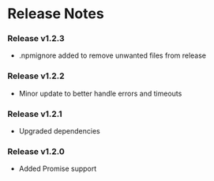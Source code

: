 # Release Notes

### Release v1.2.3

- .npmignore added to remove unwanted files from release

### Release v1.2.2

- Minor update to better handle errors and timeouts

### Release v1.2.1

- Upgraded dependencies

### Release v1.2.0

- Added Promise support